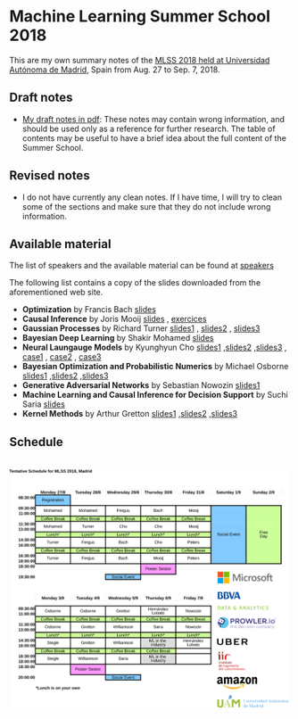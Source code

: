 # Machine Learning Summer School 2018

This are my own summary notes of the [MLSS 2018 held at Universidad Autónoma de
Madrid](http://mlss.ii.uam.es/mlss2018/index.html), Spain from Aug. 27 to Sep.
7, 2018.

## Draft notes

- [My draft notes in pdf](main.pdf): These notes may contain wrong information,
  and should be used only as a reference for further research. The table of
contents may be useful to have a brief idea about the full content of the
Summer School.

## Revised notes

- I do not have currently any clean notes. If I have time, I will try to clean some of
the sections and make sure that they do not include wrong information.

## Available material

The list of speakers and the available material can be found at [speakers](http://mlss.ii.uam.es/mlss2018/speakers.html)

The following list contains a copy of the slides downloaded from the
aforementioned web site.

- **Optimization** by Francis Bach [slides](slides/francis_bach_optimization/bach.pdf)
- **Causal Inference** by Joris Mooij
[slides](slides/joris_mooij_causal_inference/mooij.pdf)
, [exercices](slides/joris_mooij_causal_inference/mooij_ex.pdf)
- **Gaussian Processes** by Richard Turner [slides1](slides/richard_turner_gaussian_processes/turner1.pdf)
, [slides2](slides/richard_turner_gaussian_processes/turner2.pdf)
, [slides3](slides/richard_turner_gaussian_processes/turner3.pdf)
- **Bayesian Deep Learning** by Shakir Mohamed [slides](slides/shakir_mohamed_bayesian_deep_learning/mohamed.pdf)
- **Neural Laungauge Models** by Kyunghyun Cho
 [slides1](slides/kyunghyun_cho_neural_language_models/cho1.pptx)
,[slides2](slides/kyunghyun_cho_neural_language_models/cho2.pptx)
,[slides3](slides/kyunghyun_cho_neural_language_models/cho3.pptx)
,  [case1](slides/kyunghyun_cho_neural_language_models/cho_case1.pptx)
,  [case2](slides/kyunghyun_cho_neural_language_models/cho_case2.pptx)
,  [case3](slides/kyunghyun_cho_neural_language_models/cho_case3.pptx)
- **Bayesian Optimization and Probabilistic Numerics** by Michael Osborne [slides1](slides/michael_osborne_bayesian_optimization_and_prob_numerics/osborne1.pdf)
,[slides2](slides/michael_osborne_bayesian_optimization_and_prob_numerics/osborne2.pdf)
,[slides3](slides/michael_osborne_bayesian_optimization_and_prob_numerics/osborne3.pdf)
- **Generative Adversarial Networks** by Sebastian Nowozin
  [slides1](slides/sebastian_nowozin_gans/gans.pdf)
- **Machine Learning and Causal Inference for Decision Support** by Suchi Saria [slides](slides/suchi_saria_ml_causal_inference_decision/saria.pdf)
- **Kernel Methods** by Arthur Gretton 
[slides1](slides/arthur_gretton_kernel_methods/gretton1.pdf)
,[slides2](slides/arthur_gretton_kernel_methods/gretton2.pdf)
,[slides3](slides/arthur_gretton_kernel_methods/gretton3.pdf)


## Schedule

<p align="center">
  <img alt="schedule" src="figures/schedule_MLSS_2018_logos.svg" vspace="20" widht="80%"/>
</p>

